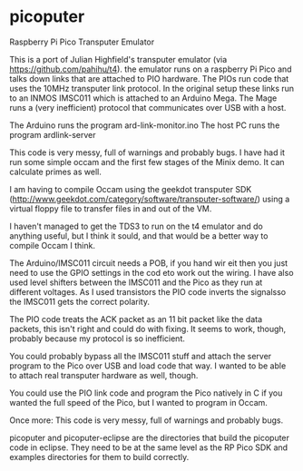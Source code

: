 # picoputer
Raspberry Pi Pico Transputer Emulator

This is a port of Julian Highfield's transputer emulator (via https://github.com/pahihu/t4). the emulator runs on a raspberry Pi Pico and talks down links that are attached to PIO hardware. The PIOs run code that uses the 10MHz transputer link protocol. In the original setup these links run to an INMOS IMSC011 which is attached to an Arduino Mega. The Mage runs a (very inefficient) protocol that communicates over USB with a host.

The Arduino runs the program ard-link-monitor.ino
The host PC runs the program ardlink-server

This code is very messy, full of warnings and probably bugs. I have had it run some simple occam and the first few stages of the Minix demo. It can calculate primes as well.

I am having to compile Occam using the geekdot transputer SDK (http://www.geekdot.com/category/software/transputer-software/) using a virtual floppy file to transfer files in and out of the VM.

I haven't managed to get the TDS3 to run on the t4 emulator and do anything useful, but I think it sould, and that would be a better way to compile Occam I think.

The Arduino/IMSC011 circuit needs a POB, if you hand wir eit then you just need to use the GPIO settings in the cod eto work out the wiring. I have also used level shifters between the IMSC011 and the Pico as they run at different voltages. As I used transistors the PIO code inverts the signalsso the IMSC011 gets the correct polarity.

The PIO code treats the ACK packet as an 11 bit packet like the data packets, this isn't right and could do with fixing. It seems to work, though, probably because my protocol is so inefficient.

You could probably bypass all the IMSC011 stuff and attach the server program to the Pico over USB and load code that way. I wanted to be able to attach real transputer hardware as well, though.

You could use the PIO link code and program the Pico natively in C if you wanted the full speed of the Pico, but I wanted to program in Occam.

Once more:  This code is very messy, full of warnings and probably bugs.

picoputer and picoputer-eclipse are the directories that build the picoputer code in eclipse. They need to be at the same level as the RP Pico SDK and examples directories for them to build correctly.

